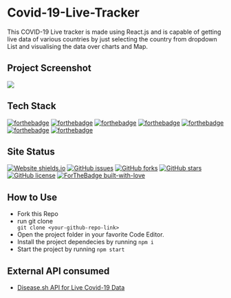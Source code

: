 # Covid-19-Live-Tracker

This COVID-19 Live tracker is made using React.js and is capable of getting live data of various countries by just selecting the country from dropdown List and visualising the data over charts and Map.

## Project Screenshot

<img src="https://i.imgur.com/YByWTsG.png"></img>

## Tech Stack

[![forthebadge](https://img.shields.io/badge/javascript%20-%23323330.svg?&style=for-the-badge&logo=javascript&logoColor=%23F7DF1E)](https://developer.mozilla.org/en-US/docs/Web/JavaScript)
[![forthebadge](https://img.shields.io/badge/html5%20-%23E34F26.svg?&style=for-the-badge&logo=html5&logoColor=white)](https://developer.mozilla.org/en-US/docs/Web/Guide/HTML/HTML5)
[![forthebadge](https://img.shields.io/badge/css3%20-%231572B6.svg?&style=for-the-badge&logo=css3&logoColor=white)](https://www.w3schools.com/css/)
[![forthebadge](https://img.shields.io/badge/react%20-%2320232a.svg?&style=for-the-badge&logo=react&logoColor=%2361DAFB)](https://reactjs.org/docs/getting-started.html)
[![forthebadge](https://img.shields.io/badge/material%20ui%20-%230081CB.svg?&style=for-the-badge&logo=material-ui&logoColor=white)](https://material-ui.com/getting-started/installation/)
[![forthebadge](https://img.shields.io/badge/git%20-%23F05033.svg?&style=for-the-badge&logo=git&logoColor=white)](https://git-scm.com/doc)
[![forthebadge](https://img.shields.io/badge/firebase%20-%23039BE5.svg?&style=for-the-badge&logo=firebase)](https://firebase.google.com/docs)

## Site Status

[![Website shields.io](https://img.shields.io/website-up-down-green-red/http/shields.io.svg)](https://covid-19-tracker-cd3c9.web.app/)
[![GitHub issues](https://img.shields.io/github/issues/sahiljamwal/covid-19-tracker)](https://github.com/sahiljamwal/covid-19-tracker/issues)
[![GitHub forks](https://img.shields.io/github/forks/sahiljamwal/covid-19-tracker)](https://github.com/sahiljamwal/covid-19-tracker/network)
[![GitHub stars](https://img.shields.io/github/stars/sahiljamwal/covid-19-tracker)](https://github.com/sahiljamwal/covid-19-tracker/stargazers)
[![GitHub license](https://img.shields.io/github/license/sahiljamwal/covid-19-tracker)](https://github.com/sahiljamwal/covid-19-tracker)
[![ForTheBadge built-with-love](http://ForTheBadge.com/images/badges/built-with-love.svg)](https://github.com/sahiljamwal)

## How to Use

<ul>
<li>Fork this Repo </li>
<li>run git clone <YOUR-REPO-LINK></li>
<code>git clone &ltyour-github-repo-link&gt</code>
<li>Open the project folder in your favorite Code Editor.</li>
<li>Install the project dependecies by running <code>npm i</code></li>
<li>Start the project by running <code>npm start</code></li>
</ul>

## External API consumed

<ul>
<li><a href="https://disease.sh/docs/" target="_blank">Disease.sh API for Live Covid-19 Data</li>
</ul>
